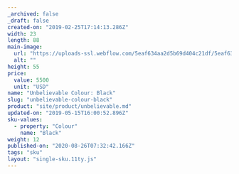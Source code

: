 ```yaml
---
_archived: false
_draft: false
created-on: "2019-02-25T17:14:13.286Z"
width: 23
length: 88
main-image:
  url: "https://uploads-ssl.webflow.com/5eaf634aa2d5b69d404c21df/5eaf634aa2d5b6cef34c2259_store-item-1.jpg"
  alt: ""
height: 55
price:
  value: 5500
  unit: "USD"
name: "Unbelievable Colour: Black"
slug: "unbelievable-colour-black"
product: "site/product/unbelievable.md"
updated-on: "2019-05-15T16:00:52.896Z"
sku-values:
  - property: "Colour"
    name: "Black"
weight: 12
published-on: "2020-08-26T07:32:42.166Z"
tags: "sku"
layout: "single-sku.11ty.js"
---
```




